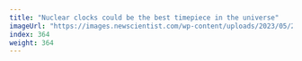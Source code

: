 ```yaml
---
title: "Nuclear clocks could be the best timepiece in the universe"
imageUrl: "https://images.newscientist.com/wp-content/uploads/2023/05/24102606/SEI_157456369.jpg?width=788"
index: 364
weight: 364
---
```

